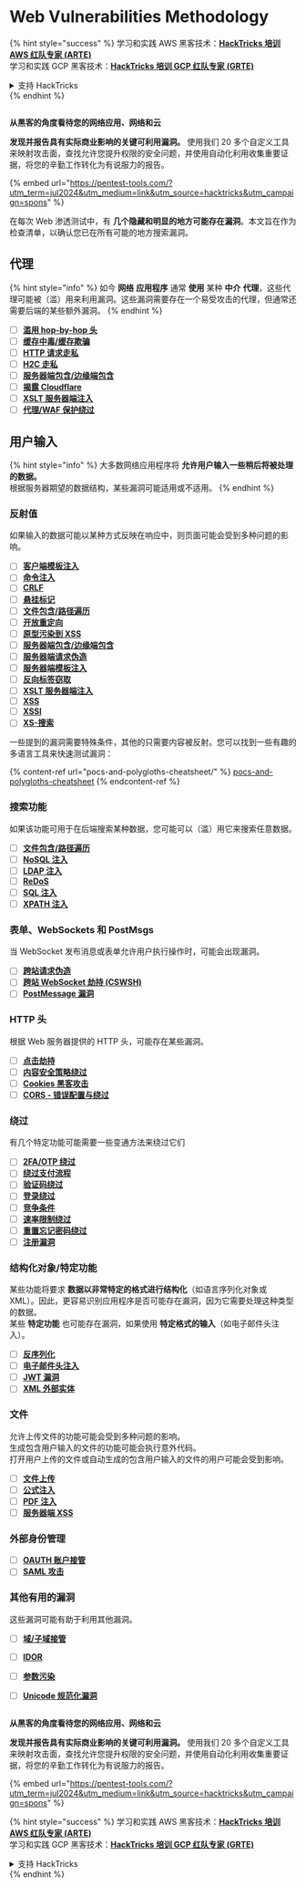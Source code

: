 # Web Vulnerabilities Methodology

{% hint style="success" %}
学习和实践 AWS 黑客技术：<img src="/.gitbook/assets/arte.png" alt="" data-size="line">[**HackTricks 培训 AWS 红队专家 (ARTE)**](https://training.hacktricks.xyz/courses/arte)<img src="/.gitbook/assets/arte.png" alt="" data-size="line">\
学习和实践 GCP 黑客技术：<img src="/.gitbook/assets/grte.png" alt="" data-size="line">[**HackTricks 培训 GCP 红队专家 (GRTE)**<img src="/.gitbook/assets/grte.png" alt="" data-size="line">](https://training.hacktricks.xyz/courses/grte)

<details>

<summary>支持 HackTricks</summary>

* 查看 [**订阅计划**](https://github.com/sponsors/carlospolop)!
* **加入** 💬 [**Discord 群组**](https://discord.gg/hRep4RUj7f) 或 [**Telegram 群组**](https://t.me/peass) 或 **在** **Twitter** 🐦 [**@hacktricks\_live**](https://twitter.com/hacktricks\_live)** 上关注我们。**
* **通过向** [**HackTricks**](https://github.com/carlospolop/hacktricks) 和 [**HackTricks Cloud**](https://github.com/carlospolop/hacktricks-cloud) GitHub 仓库提交 PR 分享黑客技巧。

</details>
{% endhint %}

<figure><img src="/.gitbook/assets/pentest-tools.svg" alt=""><figcaption></figcaption></figure>

**从黑客的角度看待您的网络应用、网络和云**

**发现并报告具有实际商业影响的关键可利用漏洞。** 使用我们 20 多个自定义工具来映射攻击面，查找允许您提升权限的安全问题，并使用自动化利用收集重要证据，将您的辛勤工作转化为有说服力的报告。

{% embed url="https://pentest-tools.com/?utm_term=jul2024&utm_medium=link&utm_source=hacktricks&utm_campaign=spons" %}


在每次 Web 渗透测试中，有 **几个隐藏和明显的地方可能存在漏洞**。本文旨在作为检查清单，以确认您已在所有可能的地方搜索漏洞。

## 代理

{% hint style="info" %}
如今 **网络** **应用程序** 通常 **使用** 某种 **中介** **代理**，这些代理可能被（滥）用来利用漏洞。这些漏洞需要存在一个易受攻击的代理，但通常还需要后端的某些额外漏洞。
{% endhint %}

* [ ] [**滥用 hop-by-hop 头**](abusing-hop-by-hop-headers.md)
* [ ] [**缓存中毒/缓存欺骗**](cache-deception/)
* [ ] [**HTTP 请求走私**](http-request-smuggling/)
* [ ] [**H2C 走私**](h2c-smuggling.md)
* [ ] [**服务器端包含/边缘端包含**](server-side-inclusion-edge-side-inclusion-injection.md)
* [ ] [**揭露 Cloudflare**](../network-services-pentesting/pentesting-web/uncovering-cloudflare.md)
* [ ] [**XSLT 服务器端注入**](xslt-server-side-injection-extensible-stylesheet-language-transformations.md)
* [ ] [**代理/WAF 保护绕过**](proxy-waf-protections-bypass.md)

## **用户输入**

{% hint style="info" %}
大多数网络应用程序将 **允许用户输入一些稍后将被处理的数据。**\
根据服务器期望的数据结构，某些漏洞可能适用或不适用。
{% endhint %}

### **反射值**

如果输入的数据可能以某种方式反映在响应中，则页面可能会受到多种问题的影响。

* [ ] [**客户端模板注入**](client-side-template-injection-csti.md)
* [ ] [**命令注入**](command-injection.md)
* [ ] [**CRLF**](crlf-0d-0a.md)
* [ ] [**悬挂标记**](dangling-markup-html-scriptless-injection/)
* [ ] [**文件包含/路径遍历**](file-inclusion/)
* [ ] [**开放重定向**](open-redirect.md)
* [ ] [**原型污染到 XSS**](deserialization/nodejs-proto-prototype-pollution/#client-side-prototype-pollution-to-xss)
* [ ] [**服务器端包含/边缘端包含**](server-side-inclusion-edge-side-inclusion-injection.md)
* [ ] [**服务器端请求伪造**](ssrf-server-side-request-forgery/)
* [ ] [**服务器端模板注入**](ssti-server-side-template-injection/)
* [ ] [**反向标签窃取**](reverse-tab-nabbing.md)
* [ ] [**XSLT 服务器端注入**](xslt-server-side-injection-extensible-stylesheet-language-transformations.md)
* [ ] [**XSS**](xss-cross-site-scripting/)
* [ ] [**XSSI**](xssi-cross-site-script-inclusion.md)
* [ ] [**XS-搜索**](xs-search/)

一些提到的漏洞需要特殊条件，其他的只需要内容被反射。您可以找到一些有趣的多语言工具来快速测试漏洞：

{% content-ref url="pocs-and-polygloths-cheatsheet/" %}
[pocs-and-polygloths-cheatsheet](pocs-and-polygloths-cheatsheet/)
{% endcontent-ref %}

### **搜索功能**

如果该功能可用于在后端搜索某种数据，您可能可以（滥）用它来搜索任意数据。

* [ ] [**文件包含/路径遍历**](file-inclusion/)
* [ ] [**NoSQL 注入**](nosql-injection.md)
* [ ] [**LDAP 注入**](ldap-injection.md)
* [ ] [**ReDoS**](regular-expression-denial-of-service-redos.md)
* [ ] [**SQL 注入**](sql-injection/)
* [ ] [**XPATH 注入**](xpath-injection.md)

### **表单、WebSockets 和 PostMsgs**

当 WebSocket 发布消息或表单允许用户执行操作时，可能会出现漏洞。

* [ ] [**跨站请求伪造**](csrf-cross-site-request-forgery.md)
* [ ] [**跨站 WebSocket 劫持 (CSWSH)**](websocket-attacks.md)
* [ ] [**PostMessage 漏洞**](postmessage-vulnerabilities/)

### **HTTP 头**

根据 Web 服务器提供的 HTTP 头，可能存在某些漏洞。

* [ ] [**点击劫持**](clickjacking.md)
* [ ] [**内容安全策略绕过**](content-security-policy-csp-bypass/)
* [ ] [**Cookies 黑客攻击**](hacking-with-cookies/)
* [ ] [**CORS - 错误配置与绕过**](cors-bypass.md)

### **绕过**

有几个特定功能可能需要一些变通方法来绕过它们

* [ ] [**2FA/OTP 绕过**](2fa-bypass.md)
* [ ] [**绕过支付流程**](bypass-payment-process.md)
* [ ] [**验证码绕过**](captcha-bypass.md)
* [ ] [**登录绕过**](login-bypass/)
* [ ] [**竞争条件**](race-condition.md)
* [ ] [**速率限制绕过**](rate-limit-bypass.md)
* [ ] [**重置忘记密码绕过**](reset-password.md)
* [ ] [**注册漏洞**](registration-vulnerabilities.md)

### **结构化对象/特定功能**

某些功能将要求 **数据以非常特定的格式进行结构化**（如语言序列化对象或 XML）。因此，更容易识别应用程序是否可能存在漏洞，因为它需要处理这种类型的数据。\
某些 **特定功能** 也可能存在漏洞，如果使用 **特定格式的输入**（如电子邮件头注入）。

* [ ] [**反序列化**](deserialization/)
* [ ] [**电子邮件头注入**](email-injections.md)
* [ ] [**JWT 漏洞**](hacking-jwt-json-web-tokens.md)
* [ ] [**XML 外部实体**](xxe-xee-xml-external-entity.md)

### 文件

允许上传文件的功能可能会受到多种问题的影响。\
生成包含用户输入的文件的功能可能会执行意外代码。\
打开用户上传的文件或自动生成的包含用户输入的文件的用户可能会受到影响。

* [ ] [**文件上传**](file-upload/)
* [ ] [**公式注入**](formula-csv-doc-latex-ghostscript-injection.md)
* [ ] [**PDF 注入**](xss-cross-site-scripting/pdf-injection.md)
* [ ] [**服务器端 XSS**](xss-cross-site-scripting/server-side-xss-dynamic-pdf.md)

### **外部身份管理**

* [ ] [**OAUTH 账户接管**](oauth-to-account-takeover.md)
* [ ] [**SAML 攻击**](saml-attacks/)

### **其他有用的漏洞**

这些漏洞可能有助于利用其他漏洞。

* [ ] [**域/子域接管**](domain-subdomain-takeover.md)
* [ ] [**IDOR**](idor.md)
* [ ] [**参数污染**](parameter-pollution.md)
* [ ] [**Unicode 规范化漏洞**](unicode-injection/)


<figure><img src="/.gitbook/assets/pentest-tools.svg" alt=""><figcaption></figcaption></figure>

**从黑客的角度看待您的网络应用、网络和云**

**发现并报告具有实际商业影响的关键可利用漏洞。** 使用我们 20 多个自定义工具来映射攻击面，查找允许您提升权限的安全问题，并使用自动化利用收集重要证据，将您的辛勤工作转化为有说服力的报告。

{% embed url="https://pentest-tools.com/?utm_term=jul2024&utm_medium=link&utm_source=hacktricks&utm_campaign=spons" %}


{% hint style="success" %}
学习和实践 AWS 黑客技术：<img src="/.gitbook/assets/arte.png" alt="" data-size="line">[**HackTricks 培训 AWS 红队专家 (ARTE)**](https://training.hacktricks.xyz/courses/arte)<img src="/.gitbook/assets/arte.png" alt="" data-size="line">\
学习和实践 GCP 黑客技术：<img src="/.gitbook/assets/grte.png" alt="" data-size="line">[**HackTricks 培训 GCP 红队专家 (GRTE)**<img src="/.gitbook/assets/grte.png" alt="" data-size="line">](https://training.hacktricks.xyz/courses/grte)

<details>

<summary>支持 HackTricks</summary>

* 查看 [**订阅计划**](https://github.com/sponsors/carlospolop)!
* **加入** 💬 [**Discord 群组**](https://discord.gg/hRep4RUj7f) 或 [**Telegram 群组**](https://t.me/peass) 或 **在** **Twitter** 🐦 [**@hacktricks\_live**](https://twitter.com/hacktricks\_live)** 上关注我们。**
* **通过向** [**HackTricks**](https://github.com/carlospolop/hacktricks) 和 [**HackTricks Cloud**](https://github.com/carlospolop/hacktricks-cloud) GitHub 仓库提交 PR 分享黑客技巧。

</details>
{% endhint %}
